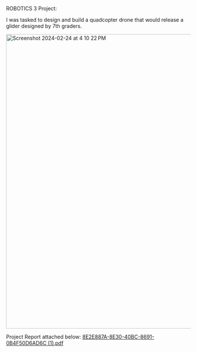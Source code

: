 ROBOTICS 3 Project:

I was tasked to design and build a quadcopter drone that would release a glider designed by 7th graders.

<img width="804" alt="Screenshot 2024-02-24 at 4 10 22 PM" src="https://github.com/Helena1899/Helena-Repository/assets/117496548/f8164abf-b515-4359-b797-a310048fe96b">

Project Report attached below:
[8E2E887A-8E30-40BC-8691-0B4F50D6AD6C (1).pdf](https://github.com/Helena1899/Helena-Repository/files/14395027/8E2E887A-8E30-40BC-8691-0B4F50D6AD6C.1.pdf)
